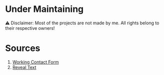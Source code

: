 # Under Maintaining

:warning: Disclaimer: Most of the projects are not made by me. All rights belong to their respective owners!

# Sources
1. [Working Contact Form](https://youtu.be/Yg6POD0M30w)
2. [Reveal Text](https://github.com/scroll-out/scroll-out)
